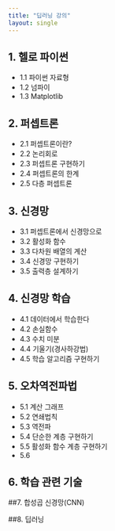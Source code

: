 ```yaml
---
title: "딥러닝 강의"
layout: single
---
```


## 1. 헬로 파이썬
* 1.1 파이썬 자료형
* 1.2 넘파이
* 1.3 Matplotlib

## 2. 퍼셉트론
* 2.1 퍼셉트론이란?
* 2.2 논리회로
* 2.3 퍼셉트론 구현하기
* 2.4 퍼셉트론의 한계
* 2.5 다층 퍼셉트론 

## 3. 신경망
* 3.1 퍼셉트론에서 신경망으로
* 3.2 활성화 함수
* 3.3 다차원 배열의 계산
* 3.4 신경망 구현하기
* 3.5 출력층 설계하기

## 4. 신경망 학습
* 4.1 데이터에서 학습한다
* 4.2 손실함수
* 4.3 수치 미분
* 4.4 기울기(경사하강법)
* 4.5 학습 알고리즘 구현하기

## 5. 오차역전파법
* 5.1 계산 그래프
* 5.2 연쇄법칙
* 5.3 역전파
* 5.4 단순한 계층 구현하기
* 5.5 활성화 함수 계층 구현하기
* 5.6 

## 6. 학습 관련 기술

##7. 합성곱 신경망(CNN)

##8. 딥러닝
